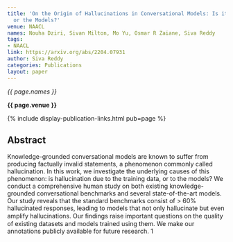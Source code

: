 ```yaml
---
title: 'On the Origin of Hallucinations in Conversational Models: Is it the Datasets
  or the Models?'
venue: NAACL
names: Nouha Dziri, Sivan Milton, Mo Yu, Osmar R Zaiane, Siva Reddy
tags:
- NAACL
link: https://arxiv.org/abs/2204.07931
author: Siva Reddy
categories: Publications
layout: paper
---
```


*{{ page.names }}*

**{{ page.venue }}**

{% include display-publication-links.html pub=page %}

## Abstract

Knowledge-grounded conversational models are known to suffer from producing factually invalid statements, a phenomenon commonly called hallucination. In this work, we investigate the underlying causes of this phenomenon: is hallucination due to the training data, or to the models? We conduct a comprehensive human study on both existing knowledge-grounded conversational benchmarks and several state-of-the-art models. Our study reveals that the standard benchmarks consist of > 60% hallucinated responses, leading to models that not only hallucinate but even amplify hallucinations. Our ﬁndings raise important questions on the quality of existing datasets and models trained using them. We make our annotations publicly available for future research. 1
